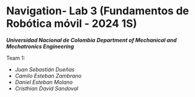 # Navigation- Lab 3 (Fundamentos de Robótica móvil - 2024 1S)

***Universidad Nacional de Colombia***
***Department of Mechanical and Mechatronics Engineering***

Team 1:

* *Juan Sebastián Dueñas*
* *Camilo Esteban Zambrano*
* *Daniel Esteban Molano*
* *Cristhian David Sandoval*
  
